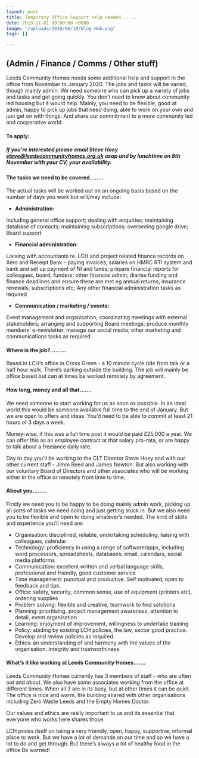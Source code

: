 ```yaml
---
layout: post
title: Temporary Office Support help needed ......
date: 2019-11-01 00:00:00 +0000
image: "/uploads/2018/06/18/Blog Hub.png"
tags: []

---
```

## **(Admin / Finance / Comms / Other stuff)**

Leeds Community Homes needs some additional help and support in the office from November to January 2020. The jobs and tasks will be varied, though mainly admin. We need someone who can pick up a variety of jobs and tasks and get going quickly. You don’t need to know about community led housing but it would help. Mainly, you need to be flexible, good at admin, happy to pick up jobs that need doing, able to work on your own and just get on with things. And share our commitment to a more community led and cooperative world.

#### **To apply:**

##### If you’re interested please email Steve Hoey steve@leedscommunityhomes.org.uk asap and **by lunchtime on 8th November** with your CV, your availability.

#### **The tasks we need to be covered……..**

The actual tasks will be worked out on an ongoing basis based on the number of days you work but will/may include:

* **Administration:**

Including general office support; dealing with enquiries; maintaining database of contacts; maintaining subscriptions; overseeing google drive; Board support

* **Financial administration:**

Liaising with accountants re. LCH and project related finance records on Xero and Receipt Bank – paying invoices, salaries on HMRC RTI system and bank and set up payment of NI and taxes; prepare financial reports for colleagues, board, funders; other financial admin; diarise funding and finance deadlines and ensure these are met eg annual returns, insurance renewals, subscriptions etc; Any other financial administration tasks as required

* **Communication / marketing / events:**

Event management and organisation; coordinating meetings with external stakeholders; arranging and supporting Board meetings; produce monthly members’ e-newsletter; manage our social media; other marketing and communications tasks as required

#### **Where is the job?.........**

Based in LCH’s office in Cross Green - a 10 minute cycle ride from talk or a half hour walk. There’s parking outside the building. The job will mainly be office based but can at times be worked remotely by agreement.

#### **How long, money and all that…….**

We need someone to start working for us as soon as possible. In an ideal world this would be someone available full time to the end of January. But we are open to offers and ideas. You’d need to be able to commit at least 21 hours or 3 days a week.

Money-wise, if this was a full time post it would be paid £25,000 a year. We can offer this as an employee contract at that salary pro-rata, or are happy to talk about a freelance daily rate.

Day to day you’ll be working to the CLT Director Steve Hoey and with our other current staff - Jimm Reed and James Newton. But also working with our voluntary Board of Directors and other associates who will be working either in the office or remotely from time to time.

#### **About you……..**

Firstly we need you to be happy to be doing mainly admin work, picking up all sorts of tasks we need doing and just getting stuck in. But we also need you to be flexible and open to doing whatever’s needed. The kind of skills and experience you’ll need are:

* Organisation: disciplined, reliable, undertaking scheduling, liaising with colleagues, calendar
* Technology: proficiency in using a range of software/apps, including word processors, spreadsheets, databases, email, calendars, social media platforms
* Communication: excellent written and verbal language skills, professional and friendly, good customer service
* Time management: punctual and productive. Self motivated, open to feedback and tips.
* Office: safety, security, common sense, use of equipment (printers etc), ordering supplies
* Problem solving: flexible and creative, teamwork to find solutions
* Planning: prioritising, project management awareness, attention to detail, event organisation
* Learning: enjoyment of improvement, willingness to undertake training
* Policy: abiding by existing LCH policies, the law, sector good practice. Develop and review policies as required.
* Ethics: an understanding of and harmony with the values of the organisation. Integrity and trustworthiness.

#### **What’s it like working  at Leeds Community Homes…….**

Leeds Community Homes currently has 3 members of staff - who are often out and about. We also have some associates working from the office at different times. When all 3 are in its busy, but at other times it can be quiet. The office is nice and warm, the building shared with other organisations including Zero Waste Leeds and the Empty Homes Doctor.

Our values and ethics are really important to us and its essential that everyone who works here shares those.

LCH prides itself on being a very friendly, open, happy, supportive, informal place to work. But we have a lot of demands on our time and so we have a lot to do and get through. But there’s always a lot of healthy food in the office Be warned!